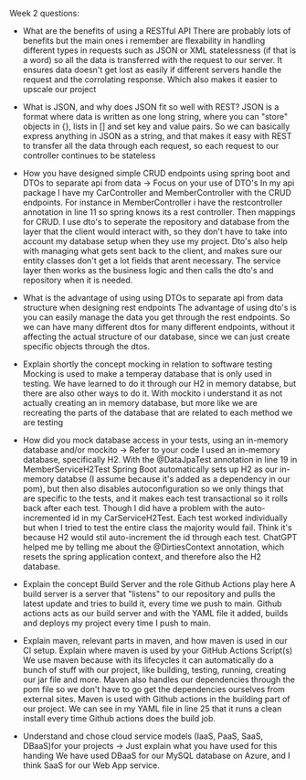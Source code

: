 Week 2 questions:

- What are the benefits of using a RESTful API
There are probably lots of benefits but the main ones i remember are 
  flexability in handling different types in requests such as JSON or XML
statelessness (if that is a word) so all the data is transferred with the request to our server. It ensures data doesn't get lost as easily if different servers handle the request and the corrolating response. Which also makes it easier to upscale our project

- What is JSON, and why does JSON fit so well with REST?
  JSON is a format where data is written as one long string, where you can "store" objects in {}, lists in [] and set key and value pairs.
  So we can basically express anything in JSON as a string, and that makes it easy with REST to transfer all the data through each request, so each request to our controller continues to be stateless

- How you have designed simple CRUD endpoints using spring boot and DTOs to separate api from data  -> Focus on your use of DTO's
  In my api package I have my CarController and MemberController with the CRUD endpoints. For instance in MemberController i have the restcontroller annotation in line 11 so spring knows its a rest controller. Then mappings for CRUD. I use dto's to seperate the repository and database from the layer that the client would interact with, so they don't have to take into account my database setup when they use my project. Dto's also help with managing what gets sent back to the client, and makes sure our entity classes don't get a lot fields that arent necessary. The service layer then works as the business logic and then calls the dto's and repository when it is needed.   

-  What is the advantage of using using DTOs to separate api from data structure when designing rest endpoints
The advantage of using dto's is you can easily manage the data you get through the rest endpoints. So we can have many different dtos for many different endpoints, without it affecting the actual structure of our database, since we can just create specific objects through the dtos.

- Explain shortly the concept mocking in relation to software testing
  Mocking is used to make a temperay database that is only used in testing. We have learned to do it through our H2 in memory databse, but there are also other ways to do it. With mockito i understand it as not actually creating an in memory database, but more like we are recreating the parts of the database that are related to each method we are testing

- How did you mock database access in your tests, using an in-memory database and/or mockito → Refer to your code
  I used an in-memory database, specifically H2. With the @DataJpaTest annotation in line 19 in MemberServiceH2Test Spring Boot automatically sets up H2 as our in-memory databse (I assume because it's added as a dependency in our pom), but then also disables autoconfiguration so we only things that are specific to the tests, and it makes each test transactional so it rolls back after each test. Though I did have a problem with the auto-incremented id in my CarServiceH2Test. Each test worked individually but when I tried to test the entire class the majority would fail. Think it's because H2 would stil auto-increment the id through each test.
  ChatGPT helped me by telling me about the @DirtiesContext annotation, which resets the spring application context, and therefore also the H2 database.

- Explain the concept Build Server and the role Github Actions play here
  A build server is a server that "listens" to our repository and pulls the latest update and tries to build it, every time we push to main. Github actions acts as our build server and with the YAML file it added, builds and deploys my project every time I push to main.

- Explain maven, relevant parts in maven, and how maven is used in our CI setup. Explain where maven is used by your GitHub Actions Script(s)
  We use maven because with its lifecycles it can automatically do a bunch of stuff with our project, like building, testing, running, creating our jar file and more. Maven also handles our dependencies through the pom file so we don't have to go get the dependencies ourselves from external sites. Maven is used with Github actions in the building part of our project. We can see in my YAML file in line 25 that it runs a clean install every time Github actions does the build job.

-  Understand and chose cloud service models (IaaS, PaaS, SaaS, DBaaS)for your projects -> Just explain what you have used for this handing
We have used DBaaS for our MySQL database on Azure, and I think SaaS for our Web App service.

